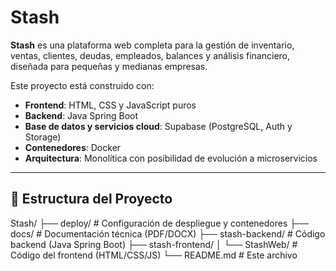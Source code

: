 # Stash

**Stash** es una plataforma web completa para la gestión de inventario, ventas, clientes, deudas, empleados, balances y análisis financiero, diseñada para pequeñas y medianas empresas.

Este proyecto está construido con:
- **Frontend**: HTML, CSS y JavaScript puros
- **Backend**: Java Spring Boot
- **Base de datos y servicios cloud**: Supabase (PostgreSQL, Auth y Storage)
- **Contenedores**: Docker
- **Arquitectura**: Monolítica con posibilidad de evolución a microservicios

---

## 🧱 Estructura del Proyecto

Stash/
├── deploy/ # Configuración de despliegue y contenedores
├── docs/ # Documentación técnica (PDF/DOCX)
├── stash-backend/ # Código backend (Java Spring Boot)
├── stash-frontend/
│ └── StashWeb/ # Código del frontend (HTML/CSS/JS)
└── README.md # Este archivo

